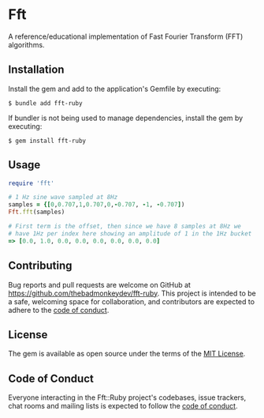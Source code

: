 # Fft

A reference/educational implementation of Fast Fourier Transform (FFT) algorithms.

## Installation

Install the gem and add to the application's Gemfile by executing:

    $ bundle add fft-ruby

If bundler is not being used to manage dependencies, install the gem by executing:

    $ gem install fft-ruby

## Usage

```ruby
require 'fft'

# 1 Hz sine wave sampled at 8Hz
samples = {[0,0.707,1,0.707,0,-0.707, -1, -0.707])
Fft.fft(samples)

# First term is the offset, then since we have 8 samples at 8Hz we
# have 1Hz per index here showing an amplitude of 1 in the 1Hz bucket
=> [0.0, 1.0, 0.0, 0.0, 0.0, 0.0, 0.0, 0.0]
```

## Contributing

Bug reports and pull requests are welcome on GitHub at https://github.com/thebadmonkeydev/fft-ruby. This project is intended to be a safe, welcoming space for collaboration, and contributors are expected to adhere to the [code of conduct](https://github.com/[USERNAME]/fft-ruby/blob/master/CODE_OF_CONDUCT.md).

## License

The gem is available as open source under the terms of the [MIT License](https://opensource.org/licenses/MIT).

## Code of Conduct

Everyone interacting in the Fft::Ruby project's codebases, issue trackers, chat rooms and mailing lists is expected to follow the [code of conduct](https://github.com/[USERNAME]/fft-ruby/blob/master/CODE_OF_CONDUCT.md).
